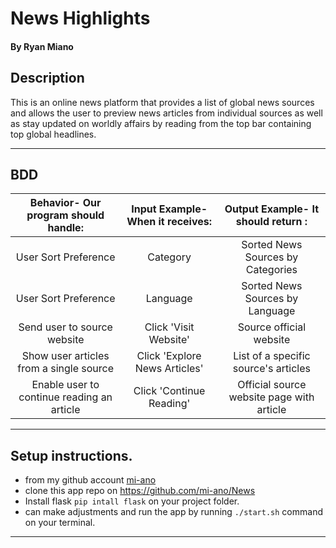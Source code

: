 # News Highlights

#### By **Ryan Miano**


## Description
This is an online news platform that provides a list of global news sources and allows the user to preview news articles from individual sources as well as stay updated on worldly affairs by reading from the top bar containing top global headlines.

---
## BDD
| Behavior- Our program should handle:       | Input Example- When it receives: | Output Example- It should return        :|
| :----------------------------------------: | :------------------------------: | :----------------------------------------:|
| User Sort Preference                       | Category                         | Sorted News Sources by Categories         |
| User Sort Preference                       | Language                         | Sorted News Sources by Language           |
| Send user to source website                | Click 'Visit Website'            | Source official website                   |
|Show user articles from a single source     | Click 'Explore News Articles'    | List of a specific source's articles      |
| Enable user to continue reading an article | Click 'Continue Reading'         | Official source website page with article |

---

## Setup instructions.

* from my github account [mi-ano]()
* clone this app repo on <https://github.com/mi-ano/News>
* Install flask `pip intall flask` on your project folder.
* can make adjustments and run the app by running `./start.sh` command on your terminal.

---